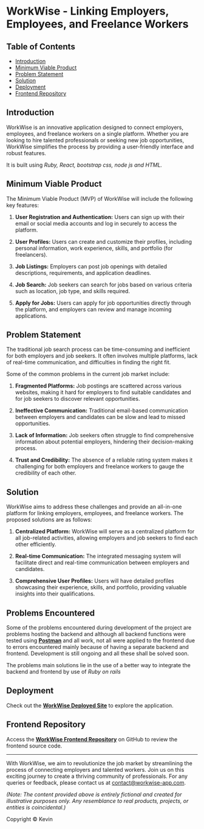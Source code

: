 # WorkWise - Linking Employers, Employees, and Freelance Workers

## Table of Contents
- [Introduction](#introduction)
- [Minimum Viable Product](#minimum-viable-product)
- [Problem Statement](#problem-statement)
- [Solution](#solution)
- [Deployment](#deployment)
- [Frontend Repository](#frontend-repository)

## Introduction

WorkWise is an innovative application designed to connect employers, employees, and freelance workers on a single platform. Whether you are looking to hire talented professionals or seeking new job opportunities, WorkWise simplifies the process by providing a user-friendly interface and robust features.

It is built using *Ruby, React, bootstrap css, node js and HTML.*

## Minimum Viable Product

The Minimum Viable Product (MVP) of WorkWise will include the following key features:

1. **User Registration and Authentication:** Users can sign up with their email or social media accounts and log in securely to access the platform.

2. **User Profiles:** Users can create and customize their profiles, including personal information, work experience, skills, and portfolio (for freelancers).

3. **Job Listings:** Employers can post job openings with detailed descriptions, requirements, and application deadlines.

4. **Job Search:** Job seekers can search for jobs based on various criteria such as location, job type, and skills required.

5. **Apply for Jobs:** Users can apply for job opportunities directly through the platform, and employers can review and manage incoming applications.

## Problem Statement

The traditional job search process can be time-consuming and inefficient for both employers and job seekers. It often involves multiple platforms, lack of real-time communication, and difficulties in finding the right fit.

Some of the common problems in the current job market include:

1. **Fragmented Platforms:** Job postings are scattered across various websites, making it hard for employers to find suitable candidates and for job seekers to discover relevant opportunities.

2. **Ineffective Communication:** Traditional email-based communication between employers and candidates can be slow and lead to missed opportunities.

3. **Lack of Information:** Job seekers often struggle to find comprehensive information about potential employers, hindering their decision-making process.

4. **Trust and Credibility:** The absence of a reliable rating system makes it challenging for both employers and freelance workers to gauge the credibility of each other.

## Solution

WorkWise aims to address these challenges and provide an all-in-one platform for linking employers, employees, and freelance workers. The proposed solutions are as follows:

1. **Centralized Platform:** WorkWise will serve as a centralized platform for all job-related activities, allowing employers and job seekers to find each other efficiently.

2. **Real-time Communication:** The integrated messaging system will facilitate direct and real-time communication between employers and candidates.

3. **Comprehensive User Profiles:** Users will have detailed profiles showcasing their experience, skills, and portfolio, providing valuable insights into their qualifications.

## Problems Encountered

Some of the problems encountered during development of the project are problems hosting the backend and although all backend functions were tested using **[Postman](https://postman.com)** and all work, not all were applied to the frontend due to errors encountered mainly because of having a separate backend and frontend. Development is still ongoing and all these shall be solved soon.

The problems main solutions lie in the use of a better way to integrate the backend and frontend by use of *Ruby on rails*

## Deployment

Check out the **[WorkWise Deployed Site](https://workwise-app.netlify.app/)** to explore the application.

## Frontend Repository

Access the **[WorkWise Frontend Repository](https://github.com/Kevin-Kinyanjui/project-WorkWise)** on GitHub to review the frontend source code.

---

With WorkWise, we aim to revolutionize the job market by streamlining the process of connecting employers and talented workers. Join us on this exciting journey to create a thriving community of professionals. For any queries or feedback, please contact us at contact@workwise-app.com.

*(Note: The content provided above is entirely fictional and created for illustrative purposes only. Any resemblance to real products, projects, or entities is coincidental.)*

Copyright © Kevin
